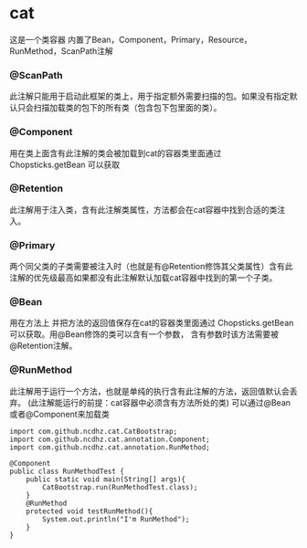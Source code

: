 # cat

这是一个类容器
内置了Bean，Component，Primary，Resource，RunMethod，ScanPath注解

### @ScanPath
此注解只能用于启动此框架的类上，用于指定额外需要扫描的包。如果没有指定默认只会扫描加载类的包下的所有类（包含包下包里面的类）。

### @Component
用在类上面含有此注解的类会被加载到cat的容器类里面通过 Chopsticks.getBean 可以获取

### @Retention
此注解用于注入类，含有此注解类属性，方法都会在cat容器中找到合适的类注入。

### @Primary
两个同父类的子类需要被注入时（也就是有@Retention修饰其父类属性）含有此注解的优先级最高如果都没有此注解默认加载cat容器中找到的第一个子类。

### @Bean
用在方法上 并把方法的返回值保存在cat的容器类里面通过 Chopsticks.getBean 可以获取。用@Bean修饰的类可以含有一个参数，
含有参数时该方法需要被@Retention注解。

### @RunMethod
此注解用于运行一个方法，也就是单纯的执行含有此注解的方法，返回值默认会丢弃。
(此注解能运行的前提：cat容器中必须含有方法所处的类)
可以通过@Bean或者@Component来加载类
```$xslt
import com.github.ncdhz.cat.CatBootstrap;
import com.github.ncdhz.cat.annotation.Component;
import com.github.ncdhz.cat.annotation.RunMethod;

@Component
public class RunMethodTest {
    public static void main(String[] args){
        CatBootstrap.run(RunMethodTest.class);
    }
    @RunMethod
    protected void testRunMethod(){
        System.out.println("I'm RunMethod");
    }
}
```





